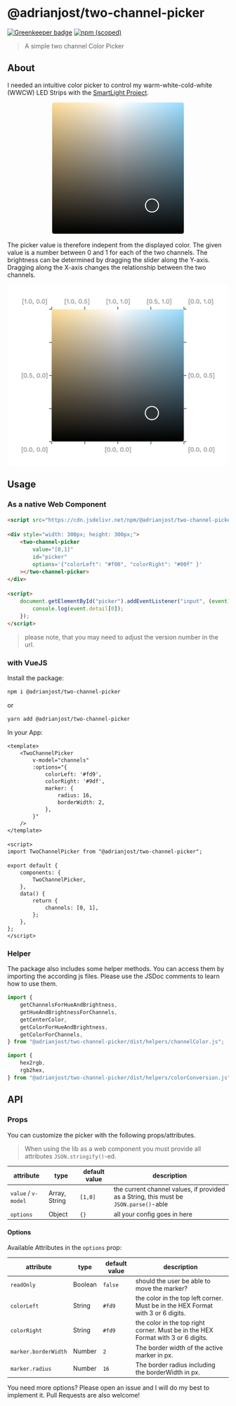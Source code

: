 # @adrianjost/two-channel-picker

[![Greenkeeper badge](https://badges.greenkeeper.io/adrianjost/two-channel-picker.svg)](https://greenkeeper.io/)
[![npm (scoped)](https://img.shields.io/npm/v/@adrianjost/two-channel-picker?color=brightgreen)](https://www.npmjs.com/package/@adrianjost/two-channel-picker)

> A simple two channel Color Picker

## About

I needed an intuitive color picker to control my warm-white-cold-white (WWCW) LED Strips with the [SmartLight Project](https://github.com/adrianjost/SmartLight-Web-Client).

<p align="center">
  <img src="docs/img/screenshot.png" alt="two channel picker screenshot" width="300px">
</p>

The picker value is therefore indepent from the displayed color. The given value is a number between 0 and 1 for each of the two channels. The brightness can be determined by dragging the slider along the Y-axis. Dragging along the X-axis changes the relationship between the two channels.

<p align="center">
  <img src="docs/img/values.png" align="center" alt="two channel picker values" width="500px">
</p>

## Usage

### As a native Web Component

```html
<script src="https://cdn.jsdelivr.net/npm/@adrianjost/two-channel-picker@0.3.1/dist/wc/two-channel-picker.min.js"></script>

<div style="width: 300px; height: 300px;">
	<two-channel-picker
		value="[0,1]"
		id="picker"
		options='{"colorLeft": "#f00", "colorRight": "#00f" }'
	></two-channel-picker>
</div>

<script>
	document.getElementById("picker").addEventListener("input", (event) => {
		console.log(event.detail[0]);
	});
</script>
```

> please note, that you may need to adjust the version number in the url.

### with VueJS

Install the package:

```bash
npm i @adrianjost/two-channel-picker
```

or

```bash
yarn add @adrianjost/two-channel-picker
```

In your App:

```vue
<template>
	<TwoChannelPicker
		v-model="channels"
		:options="{
			colorLeft: '#fd9',
			colorRight: '#9df',
			marker: {
				radius: 16,
				borderWidth: 2,
			},
		}"
	/>
</template>

<script>
import TwoChannelPicker from "@adrianjost/two-channel-picker";

export default {
	components: {
		TwoChannelPicker,
	},
	data() {
		return {
			channels: [0, 1],
		};
	},
};
</script>
```

### Helper

The package also includes some helper methods. You can access them by importing the according js files. Please use the JSDoc comments to learn how to use them.

```js
import {
	getChannelsForHueAndBrightness,
	getHueAndBrightnessForChannels,
	getCenterColor,
	getColorForHueAndBrightness,
	getColorForChannels,
} from "@adrianjost/two-channel-picker/dist/helpers/channelColor.js";
```

```js
import {
	hex2rgb,
	rgb2hex,
} from "@adrianjost/two-channel-picker/dist/helpers/colorConversion.js";
```

## API

### Props

You can customize the picker with the following props/attributes.

> When using the lib as a web component you must provide all attributes `JSON.stringify()`-ed.

| attribute | type | default value | description |
| --- | --- | --- | --- |
| `value` / `v-model` | Array, String | `[1,0]` | the current channel values, if provided as a String, this must be `JSON.parse()`-able |
| `options` | Object | `{}` | all your config goes in here |

#### Options

Available Attributes in the `options` prop:

| attribute | type | default value | description |
| --- | --- | --- | --- |
| `readOnly` | Boolean | `false` | should the user be able to move the marker? |
| `colorLeft` | String | `#fd9` | the color in the top left corner. Must be in the HEX Format with 3 or 6 digits. |
| `colorRight` | String | `#fd9` | the color in the top right corner. Must be in the HEX Format with 3 or 6 digits. |
| `marker.borderWidth` | Number | `2` | The border width of the active marker in px. |
| `marker.radius` | Number | `16` | The border radius including the borderWidth in px. |

You need more options? Please open an issue and I will do my best to implement it. Pull Requests are also welcome!
